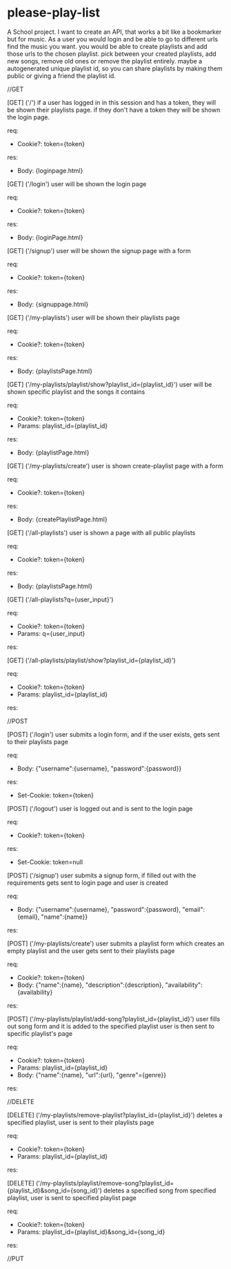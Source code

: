 # please-play-list
A School project.
I want to create an API, that works a bit like a bookmarker but for music.
As a user you would login and be able to go to different urls find the music you want.
you would be able to create playlists and add those urls to the chosen playlist.
pick between your created playlists, add new songs, remove old ones or remove the playlist entirely.
maybe a autogenerated unique playlist id, so you can share playlists by making them public or giving a friend the playlist id.


//GET

[GET] ('/')
if a user has logged in in this session and has a token, 
they will be shown their playlists page. 
if they don't have a token they will be shown the login page.

req:
+ Cookie?: token={token} 

res:
+ Body: {loginpage.html}

[GET] ('/login')
user will be shown the login page

req:
+ Cookie?: token={token} 

res:
+ Body: {loginPage.html}


[GET] ('/signup')
user will be shown the signup page with a form

req:
+ Cookie?: token={token} 

res:
+ Body: {signuppage.html}


[GET] ('/my-playlists')
user will be shown their playlists page

req:
+ Cookie?: token={token} 

res:
+ Body: {playlistsPage.html}


[GET] ('/my-playlists/playlist/show?playlist_id={playlist_id}')
user will be shown specific playlist and the songs it contains

req:
+ Cookie?: token={token}
+ Params: playlist_id={playlist_id} 

res:
+ Body: {playlistPage.html}


[GET] ('/my-playlists/create')
user is shown create-playlist page with a form 

req:
+ Cookie?: token={token} 

res:
+ Body: {createPlaylistPage.html}


[GET] ('/all-playlists')
user is shown a page with all public playlists

req:
+ Cookie?: token={token} 

res:
+ Body: {playlistsPage.html}

[GET] ('/all-playlists?q={user_input}')


req:
+ Cookie?: token={token}
+ Params: q={user_input}

res:


[GET] ('/all-playlists/playlist/show?playlist_id={playlist_id}')


req:
+ Cookie?: token={token}
+ Params: playlist_id={playlist_id} 

res:



//POST

[POST] ('/login')
user submits a login form, and if the user exists, gets sent to their playlists page

req:
+ Body: {"username":{username}, "password":{password}}

res:
+ Set-Cookie: token={token}


[POST] ('/logout')
user is logged out and is sent to the login page

req:
+ Cookie?: token={token}

res:
+ Set-Cookie: token=null

[POST] ('/signup')
user submits a signup form, if filled out with the requirements gets sent to login page and user is created

req:
+ Body: {"username":{username}, "password":{password}, "email":{email}, "name":{name}}

res:


[POST] ('/my-playlists/create')
user submits a playlist form which creates an empty playlist and the user gets sent to their playlists page

req:
+ Cookie?: token={token}
+ Body: {"name":{name}, "description":{description}, "availability":{availability}

res:


[POST] ('/my-playlists/playlist/add-song?playlist_id={playlist_id}')
user fills out song form and it is added to the specified playlist user is then sent to specific playlist's page

req:
+ Cookie?: token={token}
+ Params: playlist_id={playlist_id}
+ Body: {"name":{name}, "url":{url}, "genre"={genre}}

res:



//DELETE

[DELETE] ('/my-playlists/remove-playlist?playlist_id={playlist_id}')
deletes a specified playlist, user is sent to their playlists page

req:
+ Cookie?: token={token}
+ Params: playlist_id={playlist_id}

res:


[DELETE] ('/my-playlists/playlist/remove-song?playlist_id={playlist_id}&song_id={song_id}')
deletes a specified song from specified playlist, user is sent to specified playlist page 

req:
+ Cookie?: token={token}
+ Params: playlist_id={playlist_id}&song_id={song_id}

res:



//PUT

